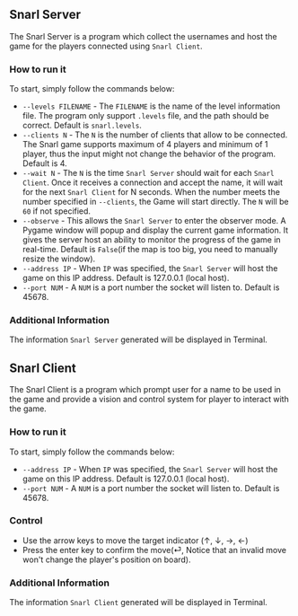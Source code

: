 ## Snarl Server

The Snarl Server is a program which collect the usernames and host the game for the players connected
using ``Snarl Client``.

### How to run it

To start, simply follow the commands below:

- ``--levels FILENAME`` - The ``FILENAME`` is the name of the level information file. The program only
  support ``.levels`` file, and the path should be correct. Default is ``snarl.levels``.
- ``--clients N`` - The ``N`` is the number of clients that allow to be connected. The Snarl game supports maximum of 4
  players and minimum of 1 player, thus the input might not change the behavior of the program. Default is 4.
- ``--wait N`` - The ``N`` is the time ``Snarl Server`` should wait for each    ``Snarl Client``. Once it receives a
  connection and accept the name, it will wait for the next ``Snarl Client`` for N seconds. When the number meets the
  number specified in ``--clients``, the Game will start directly. The ``N`` will be        ``60`` if not specified.
- ``--observe`` - This allows the ``Snarl Server`` to enter the observer mode. A Pygame window will popup and display the
  current game information. It gives the server host an ability to monitor the progress of the game in real-time.
  Default is ``False``(if the map is too big, you need to manually resize the window).
- ``--address IP`` - When ``IP`` was specified, the ``Snarl Server`` will host the game on this IP address. Default is
  127.0.0.1 (local host).
- ``--port NUM`` - A ``NUM`` is a port number the socket will listen to. Default is 45678.

### Additional Information

The information ``Snarl Server`` generated will be displayed in Terminal.

## Snarl Client

The Snarl Client is a program which prompt user for a name to be used in the game and provide a vision and control
system for player to interact with the game.

### How to run it

To start, simply follow the commands below:

- ``--address IP`` - When ``IP`` was specified, the ``Snarl Server`` will host the game on this IP address. Default is
  127.0.0.1 (local host).
- ``--port NUM`` - A ``NUM`` is a port number the socket will listen to. Default is 45678.

### Control

- Use the arrow keys to move the target indicator (↑, ↓, →, ←)
- Press the enter key to confirm the move(⏎, Notice that an invalid move won't change the player's position on board).

### Additional Information

The information ``Snarl Client`` generated will be displayed in Terminal.